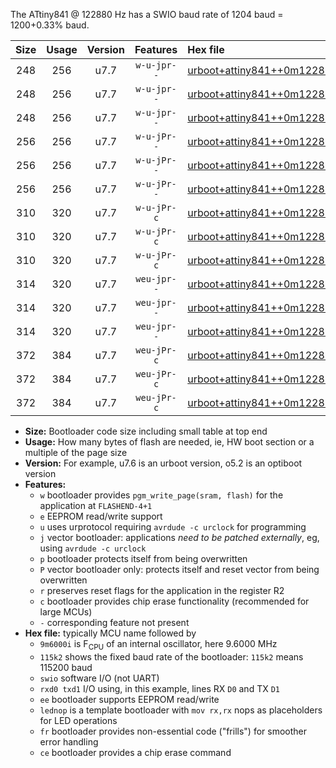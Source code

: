 The ATtiny841 @ 122880 Hz has a SWIO baud rate of 1204 baud = 1200+0.33% baud.

|Size|Usage|Version|Features|Hex file|
|:-:|:-:|:-:|:-:|:--|
|248|256|u7.7|`w-u-jpr--`|[urboot+attiny841++0m122880i++++1k2_swio_rxa2_txa1_lednop.hex](https://raw.githubusercontent.com/stefanrueger/urboot.hex/main/mcus/attiny841/internal_oscillator/fint++0m122880_Hz/br++++1k2_bps/urboot+attiny841++0m122880i++++1k2_swio_rxa2_txa1_lednop.hex)|
|248|256|u7.7|`w-u-jpr--`|[urboot+attiny841++0m122880i++++1k2_swio_rxa4_txa5_lednop.hex](https://raw.githubusercontent.com/stefanrueger/urboot.hex/main/mcus/attiny841/internal_oscillator/fint++0m122880_Hz/br++++1k2_bps/urboot+attiny841++0m122880i++++1k2_swio_rxa4_txa5_lednop.hex)|
|248|256|u7.7|`w-u-jpr--`|[urboot+attiny841++0m122880i++++1k2_swio_rxb2_txa7_lednop.hex](https://raw.githubusercontent.com/stefanrueger/urboot.hex/main/mcus/attiny841/internal_oscillator/fint++0m122880_Hz/br++++1k2_bps/urboot+attiny841++0m122880i++++1k2_swio_rxb2_txa7_lednop.hex)|
|256|256|u7.7|`w-u-jPr--`|[urboot+attiny841++0m122880i++++1k2_swio_rxa2_txa1.hex](https://raw.githubusercontent.com/stefanrueger/urboot.hex/main/mcus/attiny841/internal_oscillator/fint++0m122880_Hz/br++++1k2_bps/urboot+attiny841++0m122880i++++1k2_swio_rxa2_txa1.hex)|
|256|256|u7.7|`w-u-jPr--`|[urboot+attiny841++0m122880i++++1k2_swio_rxa4_txa5.hex](https://raw.githubusercontent.com/stefanrueger/urboot.hex/main/mcus/attiny841/internal_oscillator/fint++0m122880_Hz/br++++1k2_bps/urboot+attiny841++0m122880i++++1k2_swio_rxa4_txa5.hex)|
|256|256|u7.7|`w-u-jPr--`|[urboot+attiny841++0m122880i++++1k2_swio_rxb2_txa7.hex](https://raw.githubusercontent.com/stefanrueger/urboot.hex/main/mcus/attiny841/internal_oscillator/fint++0m122880_Hz/br++++1k2_bps/urboot+attiny841++0m122880i++++1k2_swio_rxb2_txa7.hex)|
|310|320|u7.7|`w-u-jPr-c`|[urboot+attiny841++0m122880i++++1k2_swio_rxa2_txa1_lednop_fr_ce.hex](https://raw.githubusercontent.com/stefanrueger/urboot.hex/main/mcus/attiny841/internal_oscillator/fint++0m122880_Hz/br++++1k2_bps/urboot+attiny841++0m122880i++++1k2_swio_rxa2_txa1_lednop_fr_ce.hex)|
|310|320|u7.7|`w-u-jPr-c`|[urboot+attiny841++0m122880i++++1k2_swio_rxa4_txa5_lednop_fr_ce.hex](https://raw.githubusercontent.com/stefanrueger/urboot.hex/main/mcus/attiny841/internal_oscillator/fint++0m122880_Hz/br++++1k2_bps/urboot+attiny841++0m122880i++++1k2_swio_rxa4_txa5_lednop_fr_ce.hex)|
|310|320|u7.7|`w-u-jPr-c`|[urboot+attiny841++0m122880i++++1k2_swio_rxb2_txa7_lednop_fr_ce.hex](https://raw.githubusercontent.com/stefanrueger/urboot.hex/main/mcus/attiny841/internal_oscillator/fint++0m122880_Hz/br++++1k2_bps/urboot+attiny841++0m122880i++++1k2_swio_rxb2_txa7_lednop_fr_ce.hex)|
|314|320|u7.7|`weu-jpr--`|[urboot+attiny841++0m122880i++++1k2_swio_rxa2_txa1_ee_lednop.hex](https://raw.githubusercontent.com/stefanrueger/urboot.hex/main/mcus/attiny841/internal_oscillator/fint++0m122880_Hz/br++++1k2_bps/urboot+attiny841++0m122880i++++1k2_swio_rxa2_txa1_ee_lednop.hex)|
|314|320|u7.7|`weu-jpr--`|[urboot+attiny841++0m122880i++++1k2_swio_rxa4_txa5_ee_lednop.hex](https://raw.githubusercontent.com/stefanrueger/urboot.hex/main/mcus/attiny841/internal_oscillator/fint++0m122880_Hz/br++++1k2_bps/urboot+attiny841++0m122880i++++1k2_swio_rxa4_txa5_ee_lednop.hex)|
|314|320|u7.7|`weu-jpr--`|[urboot+attiny841++0m122880i++++1k2_swio_rxb2_txa7_ee_lednop.hex](https://raw.githubusercontent.com/stefanrueger/urboot.hex/main/mcus/attiny841/internal_oscillator/fint++0m122880_Hz/br++++1k2_bps/urboot+attiny841++0m122880i++++1k2_swio_rxb2_txa7_ee_lednop.hex)|
|372|384|u7.7|`weu-jPr-c`|[urboot+attiny841++0m122880i++++1k2_swio_rxa2_txa1_ee_lednop_fr_ce.hex](https://raw.githubusercontent.com/stefanrueger/urboot.hex/main/mcus/attiny841/internal_oscillator/fint++0m122880_Hz/br++++1k2_bps/urboot+attiny841++0m122880i++++1k2_swio_rxa2_txa1_ee_lednop_fr_ce.hex)|
|372|384|u7.7|`weu-jPr-c`|[urboot+attiny841++0m122880i++++1k2_swio_rxa4_txa5_ee_lednop_fr_ce.hex](https://raw.githubusercontent.com/stefanrueger/urboot.hex/main/mcus/attiny841/internal_oscillator/fint++0m122880_Hz/br++++1k2_bps/urboot+attiny841++0m122880i++++1k2_swio_rxa4_txa5_ee_lednop_fr_ce.hex)|
|372|384|u7.7|`weu-jPr-c`|[urboot+attiny841++0m122880i++++1k2_swio_rxb2_txa7_ee_lednop_fr_ce.hex](https://raw.githubusercontent.com/stefanrueger/urboot.hex/main/mcus/attiny841/internal_oscillator/fint++0m122880_Hz/br++++1k2_bps/urboot+attiny841++0m122880i++++1k2_swio_rxb2_txa7_ee_lednop_fr_ce.hex)|

- **Size:** Bootloader code size including small table at top end
- **Usage:** How many bytes of flash are needed, ie, HW boot section or a multiple of the page size
- **Version:** For example, u7.6 is an urboot version, o5.2 is an optiboot version
- **Features:**
  + `w` bootloader provides `pgm_write_page(sram, flash)` for the application at `FLASHEND-4+1`
  + `e` EEPROM read/write support
  + `u` uses urprotocol requiring `avrdude -c urclock` for programming
  + `j` vector bootloader: applications *need to be patched externally*, eg, using `avrdude -c urclock`
  + `p` bootloader protects itself from being overwritten
  + `P` vector bootloader only: protects itself and reset vector from being overwritten
  + `r` preserves reset flags for the application in the register R2
  + `c` bootloader provides chip erase functionality (recommended for large MCUs)
  + `-` corresponding feature not present
- **Hex file:** typically MCU name followed by
  + `9m6000i` is F<sub>CPU</sub> of an internal oscillator, here 9.6000 MHz
  + `115k2` shows the fixed baud rate of the bootloader: `115k2` means 115200 baud
  + `swio` software I/O (not UART)
  + `rxd0 txd1` I/O using, in this example, lines RX `D0` and TX `D1`
  + `ee` bootloader supports EEPROM read/write
  + `lednop` is a template bootloader with `mov rx,rx` nops as placeholders for LED operations
  + `fr` bootloader provides non-essential code ("frills") for smoother error handling
  + `ce` bootloader provides a chip erase command
